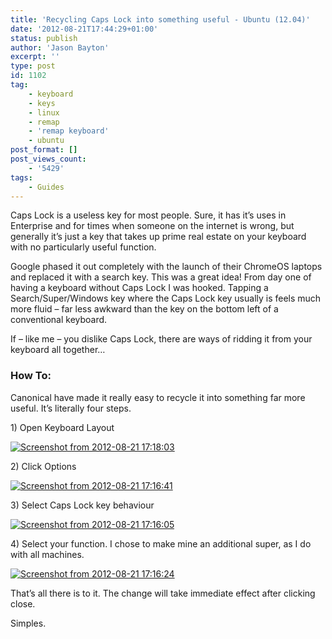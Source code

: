 ```yaml
---
title: 'Recycling Caps Lock into something useful - Ubuntu (12.04)'
date: '2012-08-21T17:44:29+01:00'
status: publish
author: 'Jason Bayton'
excerpt: ''
type: post
id: 1102
tag:
    - keyboard
    - keys
    - linux
    - remap
    - 'remap keyboard'
    - ubuntu
post_format: []
post_views_count:
    - '5429'
tags:
    - Guides
---
```

Caps Lock is a useless key for most people. Sure, it has it’s uses in Enterprise and for times when someone on the internet is wrong, but generally it’s just a key that takes up prime real estate on your keyboard with no particularly useful function.

Google phased it out completely with the launch of their ChromeOS laptops and replaced it with a search key. This was a great idea! From day one of having a keyboard without Caps Lock I was hooked. Tapping a Search/Super/Windows key where the Caps Lock key usually is feels much more fluid – far less awkward than the key on the bottom left of a conventional keyboard.

If – like me – you dislike Caps Lock, there are ways of ridding it from your keyboard all together…

### How To:

Canonical have made it really easy to recycle it into something far more useful. It’s literally four steps.

1\) Open Keyboard Layout

[![](https://cdn.bayton.org/uploads/2012/08/Screenshot-from-2012-08-21-171803.png "Screenshot from 2012-08-21 17:18:03")](https://cdn.bayton.org/uploads/2012/08/Screenshot-from-2012-08-21-171803.png)

2\) Click Options

[![](https://cdn.bayton.org/uploads/2012/08/Screenshot-from-2012-08-21-171641.png "Screenshot from 2012-08-21 17:16:41")](https://cdn.bayton.org/uploads/2012/08/Screenshot-from-2012-08-21-171641.png)

3\) Select Caps Lock key behaviour

[![](https://cdn.bayton.org/uploads/2012/08/Screenshot-from-2012-08-21-171605.png "Screenshot from 2012-08-21 17:16:05")](https://cdn.bayton.org/uploads/2012/08/Screenshot-from-2012-08-21-171605.png)

4\) Select your function. I chose to make mine an additional super, as I do with all machines.

[![](https://cdn.bayton.org/uploads/2012/08/Screenshot-from-2012-08-21-171624.png "Screenshot from 2012-08-21 17:16:24")](https://cdn.bayton.org/uploads/2012/08/Screenshot-from-2012-08-21-171624.png)

That’s all there is to it. The change will take immediate effect after clicking close.

Simples.